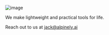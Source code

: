 
![image](https://github.com/jack2684/alpinely.ai/assets/1225301/3ea82097-6410-4d32-9bbb-f9fa6adcdde3)


We make lightweight and practical tools for life.

Reach out to us at <jack@alpinely.ai>

<!---
## Connecting to your audio books library
Self-service upload is coming soon! Before that feel free to ask <jack@alpinely.ai> to help you upload.

## How to get audio from libro.fm?
![image](https://github.com/jack2684/alpinely.ai/assets/1225301/9abbe9ee-4705-4015-9074-0faa6f053b23)

[libro.fm](https://libro.fm/) is a great platform that support mp3 download officically. Simply go to your library and download: [https://libro.fm/user/library ](https://libro.fm/user/library )

## How to get audio from audible?
![image](https://github.com/jack2684/alpinely.ai/assets/1225301/e7eb055b-b01f-477b-a257-fa90d9bf6b01)


There is free open-source tools like [Libation](https://github.com/rmcrackan/Libation) to download audio book mp3 + cue. Highly recommend it.


### Understanding DRM operation

Based on the search results, telling people about DRM removal tools is generally not considered illegal, but there are some important nuances to be aware of:

1. Providing information about DRM removal tools is typically protected as free speech. A U.S. judge ruled that it's not illegal to tell people about software that can strip DRM off e-books, as long as there's no intention to encourage copyright infringement[2].

2. However, actually creating or distributing tools specifically designed to circumvent DRM may be illegal in some jurisdictions under laws like the Digital Millennium Copyright Act (DMCA) in the U.S. or similar laws in other countries[1][3].

3. The legality of using DRM removal tools for personal use is somewhat of a gray area. In the U.S., removing DRM is often considered illegal under the DMCA, even for personal use. However, there are ongoing debates about fair use and format-shifting exceptions[1][3].

4. Laws can vary by country. For example, in the UK and Europe, removing DRM may be legal if done for legal reasons, such as to enable interoperability with other software[5].

5. While informing people about DRM removal tools isn't generally illegal, it's important to avoid actively encouraging copyright infringement or piracy[2].

In summary, while telling people about DRM removal tools is generally protected speech, it's advisable to be cautious about how the information is presented and to avoid promoting any illegal activities.

Citations:
[1] https://www.reddit.com/r/ebooks/comments/vu1iiw/is_it_illegal_to_remove_the_drm_off_of_a_kindle/
[2] https://www.engadget.com/2014-12-11-drm-stripping-software-not-illegal.html
[3] https://www.mobileread.com/forums/showthread.php?t=213833
[4] http://www.mindelscott.com/2022/10/25/is-it-legal-to-remove-drm-from-ebooks/
[5] https://www.virtualdj.com/forums/73656/General_Discussion/Is_it_illegal_to_use_DRM_Removal_tools__.html
-->
